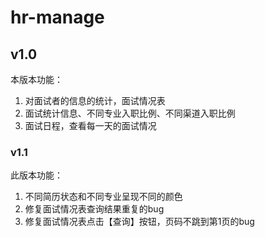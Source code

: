 <!--
 * @Description: 版本信息
 * @Version: 1.0
 * @Author: Chen
 * @Date: 2021-01-28 21:45:10
 * @LastEditors: Chen
 * @LastEditTime: 2021-02-03 21:27:28
-->
# hr-manage

## v1.0
本版本功能：
1. 对面试者的信息的统计，面试情况表
2. 面试统计信息、不同专业入职比例、不同渠道入职比例
3. 面试日程，查看每一天的面试情况

### v1.1
此版本功能：
1. 不同简历状态和不同专业呈现不同的颜色
2. 修复面试情况表查询结果重复的bug
3. 修复面试情况表点击【查询】按钮，页码不跳到第1页的bug
